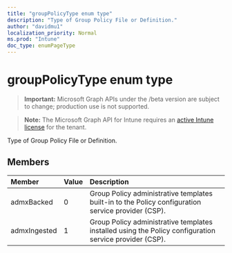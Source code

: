 ```yaml
---
title: "groupPolicyType enum type"
description: "Type of Group Policy File or Definition."
author: "davidmu1"
localization_priority: Normal
ms.prod: "Intune"
doc_type: enumPageType
---
```


# groupPolicyType enum type

> **Important:** Microsoft Graph APIs under the /beta version are subject to change; production use is not supported.

> **Note:** The Microsoft Graph API for Intune requires an [active Intune license](https://go.microsoft.com/fwlink/?linkid=839381) for the tenant.

Type of Group Policy File or Definition.

## Members
|Member|Value|Description|
|:---|:---|:---|
|admxBacked|0|Group Policy administrative templates built-in to the Policy configuration service provider (CSP).|
|admxIngested|1|Group Policy administrative templates installed using the Policy configuration service provider (CSP).|



